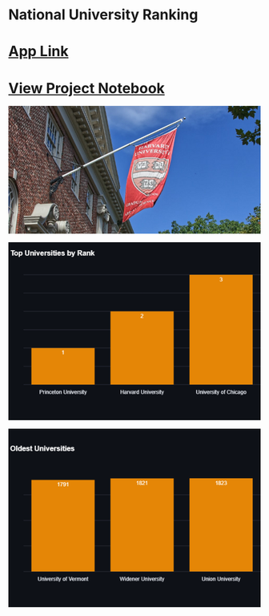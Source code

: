 # National University Ranking

# [App Link](https://nur-app.streamlit.app/)

# [View Project Notebook](https://nbviewer.org/github/TelRich/National-University-Ranking-App/blob/nur_main/nur.ipynb?flush_cache=True)

![](images/intro_pic.png)

![](images/top_rank_sch.png)

![](images/oldest_school.png)
